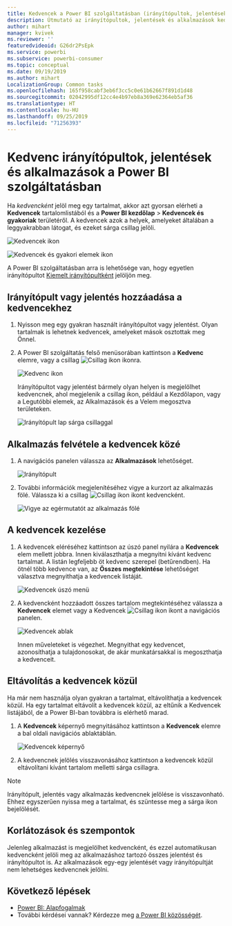 ```yaml
---
title: Kedvencek a Power BI szolgáltatásban (irányítópultok, jelentések és alkalmazások)
description: Útmutató az irányítópultok, jelentések és alkalmazások kedvencekhez történő hozzáadásához a Power BI szolgáltatásban – dokumentáció
author: mihart
manager: kvivek
ms.reviewer: ''
featuredvideoid: G26dr2PsEpk
ms.service: powerbi
ms.subservice: powerbi-consumer
ms.topic: conceptual
ms.date: 09/19/2019
ms.author: mihart
LocalizationGroup: Common tasks
ms.openlocfilehash: 165f958cabf3eb6f3cc5c0e61b62667f891d1d48
ms.sourcegitcommit: 02042995df12cc4e4b97eb8a369e62364eb5af36
ms.translationtype: HT
ms.contentlocale: hu-HU
ms.lasthandoff: 09/25/2019
ms.locfileid: "71256393"
---
```

# <a name="favorite-dashboards-reports-and-apps-in-the-power-bi-service"></a>Kedvenc irányítópultok, jelentések és alkalmazások a Power BI szolgáltatásban
Ha *kedvencként* jelöl meg egy tartalmat, akkor azt gyorsan elérheti a **Kedvencek** tartalomlistából és a **Power BI kezdőlap** > **Kedvencek és gyakoriak** területéről. A kedvencek azok a helyek, amelyeket általában a leggyakrabban látogat, és ezeket sárga csillag jelöli.

   ![Kedvencek ikon](./media/end-user-favorite/power-bi-favorite-nav.png)

   ![Kedvencek és gyakori elemek ikon](./media/end-user-favorite/power-bi-home.png)

A Power BI szolgáltatásban arra is lehetősége van, hogy egyetlen irányítópultot [Kiemelt irányítópultként](end-user-featured.md) jelöljön meg.

## <a name="add-a-dashboard-or-report-as-a-favorite"></a>Irányítópult vagy jelentés hozzáadása a kedvencekhez

1. Nyisson meg egy gyakran használt irányítópultot vagy jelentést. Olyan tartalmak is lehetnek kedvencek, amelyeket mások osztottak meg Önnel.

2. A Power BI szolgáltatás felső menüsorában kattintson a **Kedvenc** elemre, vagy a csillag ![Csillag ikon](./media/end-user-favorite/power-bi-favorite-icon.png) ikonra.
   
   ![Kedvenc ikon](./media/end-user-favorite/power-bi-favorite.png)
   
   Irányítópultot vagy jelentést bármely olyan helyen is megjelölhet kedvencnek, ahol megjelenik a csillag ikon, például a Kezdőlapon, vagy a Legutóbbi elemek, az Alkalmazások és a Velem megosztva területeken. 
   
   ![Irányítópult lap sárga csillaggal](./media/end-user-favorite/power-bi-recent.png)

## <a name="add-an-app-as-a-favorite"></a>Alkalmazás felvétele a kedvencek közé

1. A navigációs panelen válassza az **Alkalmazások** lehetőséget.

   ![Irányítópult](./media/end-user-favorite/power-bi-app.png)

2. További információk megjelenítéséhez vigye a kurzort az alkalmazás fölé. Válassza ki a csillag ![Csillag ikon](./media/end-user-favorite/power-bi-favorite-icon.png) ikont kedvencként.
   
   ![Vigye az egérmutatót az alkalmazás fölé](./media/end-user-favorite/power-bi-hover-app.png)

## <a name="work-with-favorites"></a>A kedvencek kezelése
1. A kedvencek eléréséhez kattintson az úszó panel nyilára a **Kedvencek** elem mellett jobbra. Innen kiválaszthatja a megnyitni kívánt kedvenc tartalmat. A listán legfeljebb öt kedvenc szerepel (betűrendben). Ha ötnél több kedvence van, az **Összes megtekintése** lehetőséget választva megnyithatja a kedvencek listáját. 
   
   ![Kedvencek úszó menü](./media/end-user-favorite/power-bi-favorite-flyout.png)
2. A kedvencként hozzáadott összes tartalom megtekintéséhez válassza a **Kedvencek** elemet vagy a Kedvencek ![Csillag ikon](./media/end-user-favorite/power-bi-favorites-icon.png) ikont a navigációs panelen. 
   
    ![Kedvencek ablak](./media/end-user-favorite/power-bi-fav-screen.png)
   
   Innen műveleteket is végezhet. Megnyithat egy kedvencet, azonosíthatja a tulajdonosokat, de akár munkatársakkal is megoszthatja a kedvenceit.

## <a name="unfavorite-content"></a>Eltávolítás a kedvencek közül
Ha már nem használja olyan gyakran a tartalmat, eltávolíthatja a kedvencek közül. Ha egy tartalmat eltávolít a kedvencek közül, az eltűnik a Kedvencek listájából, de a Power BI-ban továbbra is elérhető marad.

1. A **Kedvencek** képernyő megnyitásához kattintson a **Kedvencek** elemre a bal oldali navigációs ablaktáblán.
   
   ![Kedvencek képernyő](./media/end-user-favorite/power-bi-un-favorite.png)
2. A kedvencnek jelölés visszavonásához kattintson a kedvencek közül eltávolítani kívánt tartalom melletti sárga csillagra.

> [!NOTE]
> Irányítópult, jelentés vagy alkalmazás kedvencnek jelölése is visszavonható. Ehhez egyszerűen nyissa meg a tartalmat, és szüntesse meg a sárga ikon bejelölését. 
> 
> 
## <a name="limitations-and-considerations"></a>Korlátozások és szempontok
Jelenleg alkalmazást is megjelölhet kedvencként, és ezzel automatikusan kedvencként jelöli meg az alkalmazáshoz tartozó összes jelentést és irányítópultot is. Az alkalmazások egy-egy jelentését vagy irányítópultját nem lehetséges kedvencnek jelölni. 

## <a name="next-steps"></a>Következő lépések
- [Power BI: Alapfogalmak](end-user-basic-concepts.md)
- További kérdései vannak? Kérdezze meg [a Power BI közösségét](http://community.powerbi.com/).

